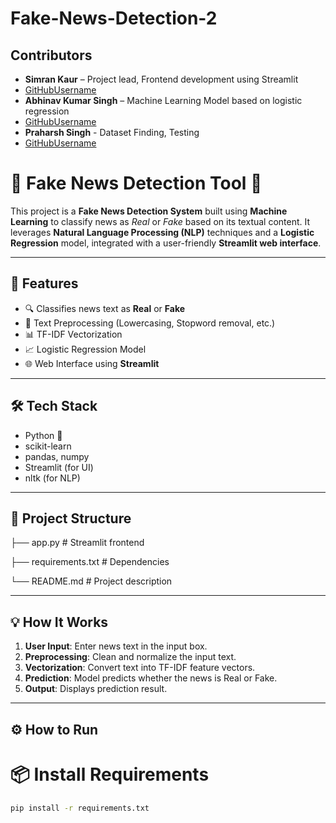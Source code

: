 # Fake-News-Detection-2

## Contributors

- **Simran Kaur** – Project lead, Frontend development using Streamlit
- [GitHubUsername](https://github.com/simankaurgulati2006) 
- **Abhinav Kumar Singh** – Machine Learning Model based on logistic regression
- [GitHubUsername](https://github.com/abhinav9444)
- **Praharsh Singh** - Dataset Finding, Testing
- [GitHubUsername](https://github.com/Praharshhh)




# 📰 Fake News Detection Tool 🧠

This project is a **Fake News Detection System** built using **Machine Learning** to classify news as *Real* or *Fake* based on its textual content. It leverages **Natural Language Processing (NLP)** techniques and a **Logistic Regression** model, integrated with a user-friendly **Streamlit web interface**.

---

## 🚀 Features

- 🔍 Classifies news text as **Real** or **Fake**
- 🧹 Text Preprocessing (Lowercasing, Stopword removal, etc.)
- 📊 TF-IDF Vectorization
- 📈 Logistic Regression Model
- 🌐 Web Interface using **Streamlit**

---

## 🛠️ Tech Stack

- Python 🐍
- scikit-learn
- pandas, numpy
- Streamlit (for UI)
- nltk (for NLP)

---

## 📁 Project Structure

├── app.py # Streamlit frontend

├── requirements.txt # Dependencies

└── README.md # Project description


---

## 💡 How It Works

1. **User Input**: Enter news text in the input box.
2. **Preprocessing**: Clean and normalize the input text.
3. **Vectorization**: Convert text into TF-IDF feature vectors.
4. **Prediction**: Model predicts whether the news is Real or Fake.
5. **Output**: Displays prediction result.

---

## ⚙️ How to Run

# 📦 Install Requirements
```bash
pip install -r requirements.txt




